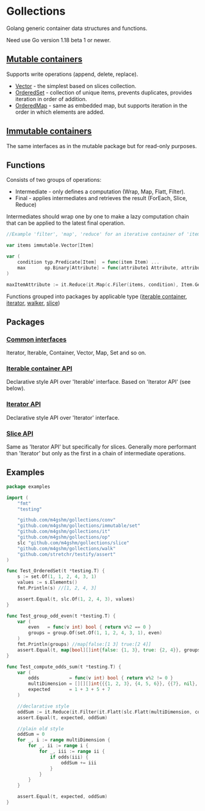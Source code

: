 # Gollections

Golang generic container data structures and functions.

Need use Go version 1.18 beta 1 or newer.

## [Mutable containers](./mutable/api.go)

Supports write operations (append, delete, replace).

  * [Vector](./mutable/vector/api.go) - the simplest based on slices collection.
  * [OrderedSet](./mutable/set/api.go) - collection of unique items, prevents duplicates, provides iteration in order of addition.
  * [OrderedMap](./mutable/dict/api.go) - same as embedded map, but supports iteration in the order in which elements are added.

## [Immutable containers](./immutable/api.go) 

The same interfaces as in the mutable package but for read-only purposes.


## Functions

Consists of two groups of operations:
 * Intermediate - only defines a computation (Wrap, Map, Flatt, Filter).
 * Final - applies intermediates and retrieves the result (ForEach, Slice, Reduce)

Intermediates should wrap one by one to make a lazy computation chain that can be applied to the latest final operation.

```go
//Example 'filter', 'map', 'reduce' for an iterative container of 'items'

var items immutable.Vector[Item]

var (
    condition typ.Predicate[Item]  = func(item Item) ...
    max       op.Binary[Attribute] = func(attribute1 Attribute, attribute2 Attribute) ...
) 

maxItemAttribute := it.Reduce(it.Map(c.Filer(items, condition), Item.GetAttribute), max)
```
Functions grouped into packages by applicable type ([iterable container](./c/api.go), [iterator](./it/api.go), [walker](walk/api.go), [slice](slice/api.go))

## Packages
### [Common interfaces](./typ/iface.go)

Iterator, Iterable, Container, Vector, Map, Set and so on.

### [Iterable container API](./c/api.go)
Declarative style API over 'Iterable' interface. Based on 'Iterator API' (see below).

### [Iterator API](./it/api.go)
Declarative style API over 'Iterator' interface. 

### [Slice API](./slice/api.go)
Same as 'Iterator API' but specifically for slices. Generally more performant than 'Iterator' but only as the first in a chain of intermediate operations.



## Examples
```go
package examples

import (
	"fmt"
	"testing"

	"github.com/m4gshm/gollections/conv"
	"github.com/m4gshm/gollections/immutable/set"
	"github.com/m4gshm/gollections/it"
	"github.com/m4gshm/gollections/op"
	slc "github.com/m4gshm/gollections/slice"
	"github.com/m4gshm/gollections/walk"
	"github.com/stretchr/testify/assert"
)

func Test_OrderedSet(t *testing.T) {
	s := set.Of(1, 1, 2, 4, 3, 1)
	values := s.Elements()
	fmt.Println(s) //[1, 2, 4, 3]

	assert.Equal(t, slc.Of(1, 2, 4, 3), values)
}

func Test_group_odd_even(t *testing.T) {
	var (
		even   = func(v int) bool { return v%2 == 0 }
		groups = group.Of(set.Of(1, 1, 2, 4, 3, 1), even)
	)
	fmt.Println(groups) //map[false:[1 3] true:[2 4]]
	assert.Equal(t, map[bool][]int{false: {1, 3}, true: {2, 4}}, groups)
}

func Test_compute_odds_sum(t *testing.T) {
	var (
		odds           = func(v int) bool { return v%2 != 0 }
		multiDimension = [][][]int{{{1, 2, 3}, {4, 5, 6}}, {{7}, nil}, nil}
		expected       = 1 + 3 + 5 + 7
	)

	//declarative style
	oddSum := it.Reduce(it.Filter(it.Flatt(slc.Flatt(multiDimension, conv.To[[][]int]), conv.To[[]int]), odds), op.Sum[int])
	assert.Equal(t, expected, oddSum)

	//plain old style
	oddSum = 0
	for _, i := range multiDimension {
		for _, ii := range i {
			for _, iii := range ii {
				if odds(iii) {
					oddSum += iii
				}
			}
		}
	}

	assert.Equal(t, expected, oddSum)
}
```